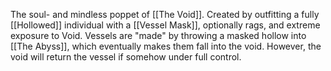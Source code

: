 The soul- and mindless poppet of [[The Void]]. 
Created by outfitting a fully [[Hollowed]] individual with a [[Vessel Mask]], optionally rags, and extreme exposure to Void. 
Vessels are "made" by throwing a masked hollow into [[The Abyss]], which eventually makes them fall into the void. 
However, the void will return the vessel if somehow under full control.


